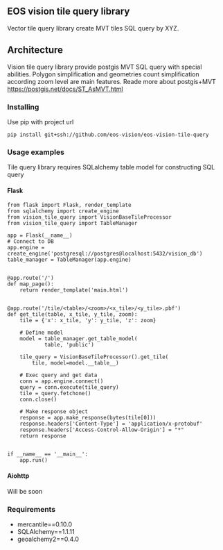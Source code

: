 ## EOS vision tile query library

Vector tile query library create MVT tiles SQL query by XYZ.

## Architecture
Vision tile query library provide postgis MVT SQL query with special 
abilities. Polygon simplification and geometries count simplification 
according zoom level are main features. Reade more about postgis+MVT
https://postgis.net/docs/ST_AsMVT.html

### Installing
Use pip with project url
```text
pip install git+ssh://github.com/eos-vision/eos-vision-tile-query

``` 
### Usage examples
Tile query library requires SQLalchemy table model for constructing SQL query 
#### Flask
```text
from flask import Flask, render_template
from sqlalchemy import create_engine
from vision_tile_query import VisionBaseTileProcessor
from vision_tile_query import TableManager

app = Flask(__name__)
# Connect to DB
app.engine = create_engine('postgresql://postgres@localhost:5432/vision_db')
table_manager = TableManager(app.engine)


@app.route('/')
def map_page():
    return render_template('main.html')


@app.route('/tile/<table>/<zoom>/<x_tile>/<y_tile>.pbf')
def get_tile(table, x_tile, y_tile, zoom):
    tile = {'x': x_tile, 'y': y_tile, 'z': zoom}

    # Define model
    model = table_manager.get_table_model(
            table, 'public')

    tile_query = VisionBaseTileProcessor().get_tile(
        tile, model=model.__table__)

    # Exec query and get data
    conn = app.engine.connect()
    query = conn.execute(tile_query)
    tile = query.fetchone()
    conn.close()

    # Make response object
    response = app.make_response(bytes(tile[0]))
    response.headers['Content-Type'] = 'application/x-protobuf'
    response.headers['Access-Control-Allow-Origin'] = "*"
    return response


if __name__ == '__main__':
    app.run()
```

#### Aiohttp
Will be soon

### Requirements
 - mercantile==0.10.0
 - SQLAlchemy==1.1.11
 - geoalchemy2==0.4.0